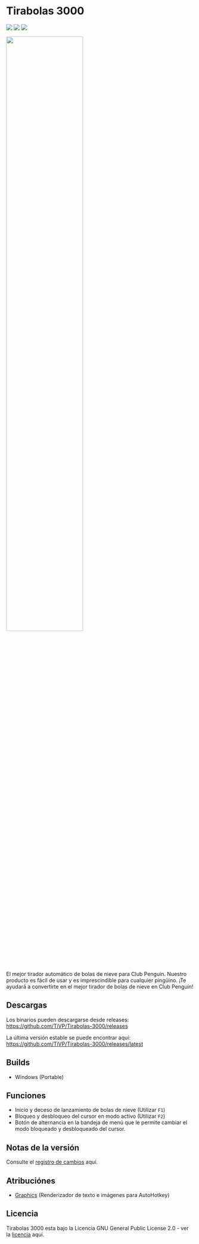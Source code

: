 <!-- Google -->
<meta itemprop="name" content="Tirabolas 3000" />
<meta itemprop="description" content="¿Como Tirar Muchas Bolas de Nieve en Club Penguin?" />
<meta itemprop="image" content="https://github.com/TiVP/Tirabolas-3000" />

# Tirabolas 3000
[![](https://badgen.net/github/release/TiVP/Tirabolas-3000?label=Última+publicación)][releases]
[![](https://badgen.net/github/assets-dl//TiVP/Tirabolas-3000?label=Descargas+de+la+última+versión)][latestreleases]
[![](https://badgen.net/github/license/TiVP/Tirabolas-3000?label=Licencia)][license]

<img height="auto" width="64%" src="https://repository-images.githubusercontent.com/579599369/ba0f40ba-2430-4981-80b9-d8eedc0fb44a">

El mejor tirador automático de bolas de nieve para Club Penguin. Nuestro producto es fácil de usar y es imprescindible para cualquier pingüino. ¡Te ayudará a convertirte en el mejor tirador de bolas de nieve en Club Penguin!

## Descargas
Los binarios pueden descargarse desde releases: https://github.com/TiVP/Tirabolas-3000/releases

La última versión estable se puede encontrar aquí: https://github.com/TiVP/Tirabolas-3000/releases/latest

## Builds
* Windows (Portable)

## Funciones
* Inicio y deceso de lanzamiento de bolas de nieve (Utilizar `F1`)
* Bloqueo y desbloqueo del cursor en modo activo (Utilizar `F2`)
* Botón de alternancia en la bandeja de menú que le permite cambiar el modo bloqueado y desbloqueado del cursor.

## Notas de la versión
Consulte el [registro de cambios](https://github.com/TiVP/Tirabolas-3000/blob/main/CHANGELOG.md) aquí.

## Atribuciónes
* [Graphics](https://github.com/iseahound/Graphics) (Renderizador de texto e imágenes para AutoHotkey)

## Licencia
Tirabolas 3000 esta bajo la Licencia GNU General Public License 2.0 - ver la [licencia](https://github.com/TiVP/Tirabolas-3000/blob/main/LICENSE) aquí.

[//]: # (LINKS)
[releases]: https://github.com/TiVP/Tirabolas-3000/releases
[latestreleases]: https://github.com/TiVP/Tirabolas-3000/releases/latest
[license]:https://github.com/TiVP/Tirabolas-3000/blob/main/LICENSE
